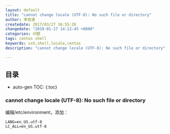 ```yaml
---
layout: default
title: "cannot change locale (UTF-8): No such file or directory"
author: 李佶澳
createdate: 2017/03/27 16:55:28
changedate: "2019-01-17 14:12:45 +0800"
categories: 问题
tags: centos shell
keywords: ssh,shell,locale,centos
description: "cannot change locale (UTF-8): No such file or directory"

---
```


## 目录
* auto-gen TOC:
{:toc}

### cannot change locale (UTF-8): No such file or directory

编辑/etc/environment，添加：

	LANG=en_US.utf-8
	LC_ALL=en_US.utf-8
